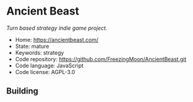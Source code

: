 # Ancient Beast

_Turn based strategy indie game project._

- Home: https://ancientbeast.com/
- State: mature
- Keywords: strategy
- Code repository: https://github.com/FreezingMoon/AncientBeast.git
- Code language: JavaScript
- Code license: AGPL-3.0

## Building

